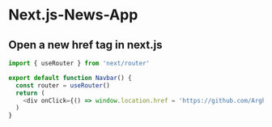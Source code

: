 # Next.js-News-App

## Open a new href tag in next.js

```js
import { useRouter } from 'next/router'

export default function Navbar() {
  const router = useRouter()
  return (
    <div onClick={() => window.location.href = 'https://github.com/Arghun-dev'}>GitHub</div>
  )
}
```
